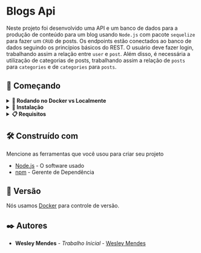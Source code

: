 # Blogs Api

Neste projeto foi desenvolvido uma API e um banco de dados para a produção de conteúdo para um blog usando `Node.js` com pacote `sequelize` para fazer um `CRUD` de posts.
Os endpoints estão conectados ao banco de dados seguindo os princípios básicos do REST.
O usuário deve fazer login, trabalhando assim a relação entre `user` e `post`.
Além disso, é necessária a utilização de categorias de posts, trabalhando assim a relação de `posts` para `categories` e de `categories` para `posts`.

## 🚀 Começando

<details>
  <summary><strong>🐋 Rodando no Docker vs Localmente</strong></summary>
  
  ## 👉 Com Docker
 
  **:warning: Antes de começar, seu docker-compose precisa estar na versão 1.29 ou superior. [Veja aqui](https://www.digitalocean.com/community/tutorials/how-to-install-and-use-docker-compose-on-ubuntu-20-04-pt) ou [na documentação](https://docs.docker.com/compose/install/) como instalá-lo. No primeiro artigo, você pode substituir onde está com `1.26.0` por `1.29.2`.**


  > :information_source: Rode os serviços `node` e `db` com o comando `docker-compose up -d --build`.

  - Lembre-se de parar o `mysql` se estiver usando localmente na porta padrão (`3306`), ou adapte, caso queria fazer uso da aplicação em containers;

  - Esses serviços irão inicializar um container chamado `blogs_api` e outro chamado `blogs_api_db`;

  - A partir daqui você pode rodar o container `blogs_api` via CLI ou abri-lo no VS Code;

  > :information_source: Use o comando `docker exec -it blogs_api bash`.

  - Ele te dará acesso ao terminal interativo do container criado pelo compose, que está rodando em segundo plano.

  > :information_source: Instale as dependências [**Caso existam**] com `npm install`. (Instale dentro do container)
  
  - **:warning: Atenção:** Caso opte por utilizar o Docker, **TODOS** os comandos disponíveis no `package.json` (npm start, npm test, npm run dev, ...) devem ser executados **DENTRO** do container, ou seja, no terminal que aparece após a execução do comando `docker exec` citado acima. 

  - **⚠️ Atenção:** O **git** dentro do container não vem configurado com suas credenciais. Ou faça os commits fora do container, ou configure as suas credenciais do git dentro do container.

  - **⚠️ Atenção:** Não rode o comando npm audit fix! Ele atualiza várias dependências do projeto, e essa atualização gera conflitos com o avaliador.

  <br />
  
  ## 👉 Sem Docker

  > :information_source: Instale as dependências [**Caso existam**] com `npm install`
  
  - Lembre-se de usar o prefixo `env $(cat .env)` ao rodar os comandos localmente para carregar as variáveis de ambiente do arquivo `.env`. Por exemplo:
  
    ```bash
    env $(cat .env) npm run dev
    ```
  
  - **⚠️ Atenção:** Não rode o comando `npm audit fix`! Ele atualiza várias dependências do projeto, e essa atualização gera conflitos com o avaliador.

  - **✨ Dica:** Para rodar o projeto desta forma, obrigatoriamente você deve ter o `node` instalado em seu computador.
  - **✨ Dica:** O avaliador espera que a versão do `node` utilizada seja a 16.

  <br/>
</details>

<details>
  <summary><strong>🔧 Instalação</strong></summary>

1. Clone o repositório
  * `git clone git@github.com:tryber/sd-033-a-project-blogs-api.git`.
  * Entre na pasta do repositório que você acabou de clonar:
    * `cd sd-033-a-project-blogs-api`

2. Instale as dependências [**Caso existam**]
  * `npm install`

3. Crie uma branch a partir da branch `master`
  * Verifique que você está na branch `master`
    * Exemplo: `git branch`
  * Se não estiver, mude para a branch `master`
    * Exemplo: `git checkout master`
  * Agora crie uma branch com o nome desejado

<br />
</details>

<details>
  <summary><strong>📋 Requisitos</strong></summary>

**1 - Crie migrations para as tabelas `users`, `categories`, `blog_posts`, `posts_categories`**
<br />
<br />
**2 - Crie o modelo `User` em `src/models/User.js` com as propriedades corretas**
<br />
<br />
**3 - Sua aplicação deve ter o endpoint POST `/login`**
<br />
<br />
**4 - Sua aplicação deve ter o endpoint POST `/user`**
<br />
<br />
**5 - Sua aplicação deve ter o endpoint GET `/user`**
<br />
<br />
**6 - Sua aplicação deve ter o endpoint GET `/user/:id`**
<br />
<br />
**7 - Crie o modelo `Category` em `src/models/Category.js` com as propriedades corretas**
<br />
<br />
**8 - Sua aplicação deve ter o endpoint POST `/categories`**
<br />
<br />
**9 - Sua aplicação deve ter o endpoint GET `/categories`**
<br />
<br />
**10 - Crie o modelo `BlogPost` em `src/models/BlogPost.js` com as propriedades e associações corretas**
<br />
<br />
**11 - Crie o modelo `PostCategory` em `src/models/PostCategory.js` com as propriedades e associações corretas**
<br />
<br />
**12 - Sua aplicação deve ter o endpoint POST `/post`**
<br />
<br />
**13 - Sua aplicação deve ter o endpoint GET `/post`**
<br />
<br />
**14 - Sua aplicação deve ter o endpoint GET `/post/:id`**
<br />
<br />
**15 - Sua aplicação deve ter o endpoint PUT `/post/:id`**
<br />
<br />
**16 - Sua aplicação deve ter o endpoint DELETE `/post/:id`**
<br />
<br />
**17 - Sua aplicação deve ter o endpoint DELETE `/user/me`**
<br />
<br />
**18 - Sua aplicação deve ter o endpoint GET `/post/search?q=:searchTerm`**
<br />
<br />
</details>


## 🛠️ Construído com

Mencione as ferramentas que você usou para criar seu projeto

* [Node.js](https://nodejs.org/docs/latest/api/) - O software usado
* [npm](https://www.npmjs.com/) - Gerente de Dependência

## 📌 Versão

Nós usamos [Docker](https://www.docker.com/) para controle de versão.

## ✒️ Autores

* **Wesley Mendes** - *Trabalho Inicial* - [Wesley Mendes](https://github.com/Wesleyhmendes)
